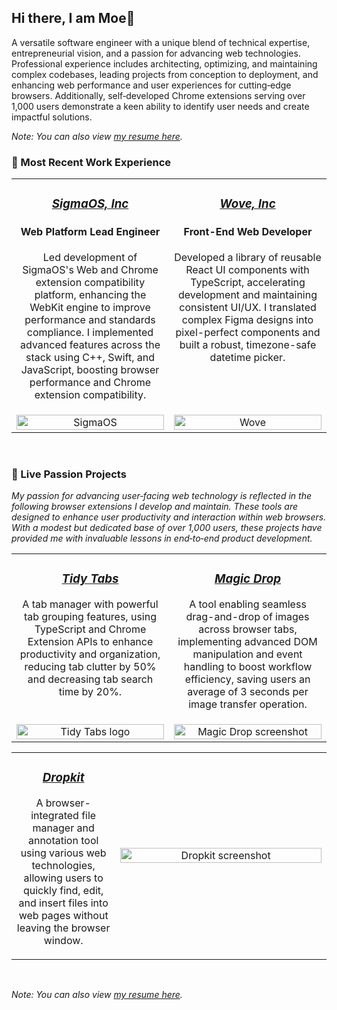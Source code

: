 ## Hi there, I am Moe👋
A versatile software engineer with a unique blend of technical expertise, entrepreneurial vision, and a passion for advancing web technologies. Professional experience includes architecting, optimizing, and maintaining complex codebases, leading projects from conception to deployment, and enhancing web performance and user experiences for cutting‑edge browsers. Additionally, self‑developed Chrome extensions serving over 1,000
users demonstrate a keen ability to identify user needs and create impactful solutions.


_Note: You can also view [my resume here](https://drive.google.com/file/d/1WSbhIR_SgNT99oh9NCXvE-hMFehp4C4U/view?usp=sharing)._

### 💼 Most Recent Work Experience
<table>
  <tr align="center">
    <td valign="top" width="50%">
      <h3><a href="https://www.sigmaos.com"><i>SigmaOS, Inc</i></a></h3>
      <h4>Web Platform Lead Engineer</h4>
      <p>Led development of SigmaOS's Web and Chrome extension compatibility platform, enhancing the WebKit engine to improve performance and standards compliance. I implemented advanced features across the stack using C++, Swift, and JavaScript, boosting browser performance and Chrome extension compatibility.</p>
    </td>
    <td valign="top" width="50%">
      <h3><a href="https://www.wove.com"><i>Wove, Inc</i></a></h3>
      <h4>Front-End Web Developer</h4>
      <p>Developed a library of reusable React UI components with TypeScript, accelerating development and maintaining consistent UI/UX. I translated complex Figma designs into pixel-perfect components and built a robust, timezone-safe datetime picker.</p>
    </td>
  </tr>
  <tr align="center">
    <td valign="top" width="50%">
      <a href="https://www.sigmaos.com">
        <img src="https://github.com/MoeBazziGIT/MoeBazziGIT/assets/39361312/0a3865d3-06ca-4f28-8534-8cd63d188dad" alt="SigmaOS" width="100%">
      </a>
    </td>
    <td valign="top" width="50%">
      <a href="https://www.wove.com">
        <img src="https://github.com/MoeBazziGIT/MoeBazziGIT/assets/39361312/f83a0ce6-3dda-43ae-b33e-acde7e9e68cd" alt="Wove" width="100%" />
      </a>
    </td>
  </tr>
</table>

<br />

### 🚀 Live Passion Projects
_My passion for advancing user‑facing web technology is reflected in the following browser extensions I develop and maintain. These tools are designed to enhance user productivity and interaction within web browsers. With a modest but dedicated base of over 1,000 users, these projects have provided me with invaluable lessons in end‑to‑end product development._

<table>
  <tr align="center">
    <td valign="top" width="50%">
      <h3><a href="https://chrome.google.com/webstore/detail/tidy-tab-groups/fohgbkobjdckaapjimleemkolchkmebf"><i>Tidy Tabs</i></a></h3>
      <p>A tab manager with powerful tab grouping features, using TypeScript and Chrome Extension APIs to enhance productivity and organization, reducing tab clutter by 50% and decreasing tab search time by 20%.</p>
    </td>
    <td valign="top" width="50%">
      <h3><a href="https://chrome.google.com/webstore/detail/magic-drop/ogbbepddobacadohbfbpmhjomfjmbken"><i>Magic Drop</i></a></h3>
      <p>A tool enabling seamless drag-and-drop of images across browser tabs, implementing advanced DOM manipulation and event handling to boost workflow efficiency, saving users an average of 3 seconds per image transfer operation.</p>
    </td>
  </tr>
  <tr align="center">
    <td valign="top" width="50%">
      <a href="https://chrome.google.com/webstore/detail/tidy-tab-groups/fohgbkobjdckaapjimleemkolchkmebf">
        <img src="https://github.com/MoeBazziGIT/MoeBazziGIT/assets/39361312/a1059ccf-079b-4f72-9fcb-8a83a10e58cf" alt="Tidy Tabs logo" width="100%">
      </a>
    </td>
    <td valign="top" width="50%">
      <a href="https://chrome.google.com/webstore/detail/magic-drop/ogbbepddobacadohbfbpmhjomfjmbken">
        <img src="https://github.com/MoeBazziGIT/MoeBazziGIT/assets/39361312/6e1b3a24-5cc5-4ed4-8186-0848855b48cd" alt="Magic Drop screenshot" width="100%"/>
      </a>
    </td>
  </tr>
</table>
<table>
  <tr align="center">
    <td valign="top" width="33%">
      <h3><a href="https://chromewebstore.google.com/detail/dropkit/kadepengabfaclbkcjpdkmifloalhddc"><i>Dropkit</i></a></h3>
      <p>A browser-integrated file manager and annotation tool using various web technologies, allowing users to quickly find, edit, and insert files into web pages without leaving the browser window.</p>
    </td>
    <td valign="center" width="67%">
      <a href="https://chromewebstore.google.com/detail/dropkit/kadepengabfaclbkcjpdkmifloalhddc">
        <img src="https://github.com/MoeBazziGIT/MoeBazziGIT/assets/39361312/8f28486b-78c0-428f-abb6-9260a1faabad" alt="Dropkit screenshot" width="100%">
      <a/>
    </td>
  </tr>
</table>

<br />

_Note: You can also view [my resume here](https://drive.google.com/file/d/1WSbhIR_SgNT99oh9NCXvE-hMFehp4C4U/view?usp=sharing)._
